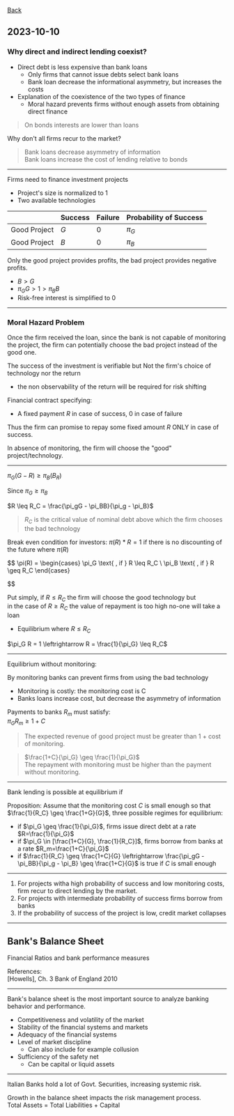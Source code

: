 [Back](00.md)

## 2023-10-10

### Why direct and indirect lending coexist?

- Direct debt is less expensive than bank loans
  - Only firms that cannot issue debts select bank loans
  - Bank loan decrease the informational asymmetry, but increases the costs
- Explanation of the coexistence of the two types of finance
  - Moral hazard prevents firms without enough assets from obtaining direct finance

>On bonds interests are lower than loans  

Why don't all firms recur to the market?

>Bank loans decrease asymmetry of information  
>Bank loans increase the cost of lending relative to bonds  

---

Firms need to finance investment projects

- Project's size is normalized to 1
- Two available technologies

||Success|Failure|Probability of Success|
|---|---|---|---|
|Good Project|$G$|$0$|$\pi_G$|
|Good Project|$B$|$0$|$\pi_B$|

Only the good project provides profits, the bad project provides negative profits.

- $B > G$
- $\pi_G G > 1 > \pi_B B$
- Risk-free interest is simplified to 0

---

### Moral Hazard Problem

Once the firm received the loan, since the bank is not capable of monitoring the project, the firm can potentially choose the bad project instead of the good one.

The success of the investment is verifiable but Not the firm's choice of technology nor the return

- the non observability of the return will be required for risk shifting

Financial contract specifying:

- A fixed payment $R$ in case of success, $0$ in case of failure

Thus the firm can promise to repay some fixed amount $R$ ONLY in case of success.

In absence of monitoring, the firm will choose the "good" project/technology.

---

$\pi_G(G-R) \geq \pi_B(B_R)$

Since $\pi_G \geq \pi_B$

$R \leq R_C = \frac{\pi_gG - \pi_BB}{\pi_g - \pi_B}$

>$R_C$ is the critical value of nominal debt above which the firm chooses the
bad technology

Break even condition for investors: $\pi(R) * R  = 1$ if there is no discounting of the future where $\pi(R)$ 


$$
\pi(R) =
\begin{cases}
\pi_G \text{ , if } R \leq R_C \\
\pi_B \text{ , if } R \geq R_C
\end{cases}

$$

Put simply, if $R \leq R_C$ the firm will choose the good technology but  
in the case of $R \geq R_C$ the value of repayment is too high no-one will take a loan

- Equilibrium where $R \leq R_C$

$\pi_G R = 1 \leftrightarrow R = \frac{1}{\pi_G} \leq R_C$

---

Equilibrium without monitoring:

By monitoring banks can prevent firms from using the bad technology

- Monitoring is costly: the monitoring cost is C
- Banks loans increase cost, but decrease the asymmetry of information

Payments to banks $R_m$ must satisfy:  
$\pi_GR_m \geq 1 + C$
>The expected revenue of good project must be greater than 1 + cost of monitoring.

> $\frac{1+C}{\pi_G} \geq \frac{1}{\pi_G}$  
> The repayment with monitoring must be higher than the payment without monitoring.

---

Bank lending is possible at equilibrium if




Proposition: Assume that the monitoring cost $C$ is small enough so that $\frac{1}{R_C} \geq \frac{1+G}{G}$, three possible regimes for equilibrium:

- $\text{if}$ $\pi_G \geq \frac{1}{\pi_G}$, firms issue direct debt at a rate $R=\frac{1}{\pi_G}$
- $\text{if}$ $\pi_G \in [\frac{1+C}{G}, \frac{1}{R_C}]$, firms borrow from banks at a rate $R_m=\frac{1+C}{\pi_G}$
- $\text{if}$ $\frac{1}{R_C} \geq \frac{1+C}{G} \leftrightarrow \frac{\pi_gG - \pi_BB}{\pi_g - \pi_B} \geq \frac{1+C}{G}$ is true if $C$ is small enough

---

1. For projects witha  high probability of success and low monitoring costs, firm recur to direct lending by the market.
2. For projects with intermediate probability of success firms borrow from banks
3. If the probability of success of the project is low, credit market collapses

---

## Bank's Balance Sheet

Financial Ratios and bank performance measures

References:  
[Howells], Ch. 3 Bank of England 2010

---

Bank's balance sheet is the most important source to analyze banking behavior and performance.

- Competitiveness and volatility of the market
- Stability of the financial systems and markets
- Adequacy of the financial systems 
- Level of market discipline
  - Can also include for example collusion
- Sufficiency of the safety net
  - Can be capital or liquid assets

---

Italian Banks hold a lot of Govt. Securities, increasing systemic risk.

Growth in the balance sheet impacts the risk management process.  
Total Assets = Total Liabilities + Capital

